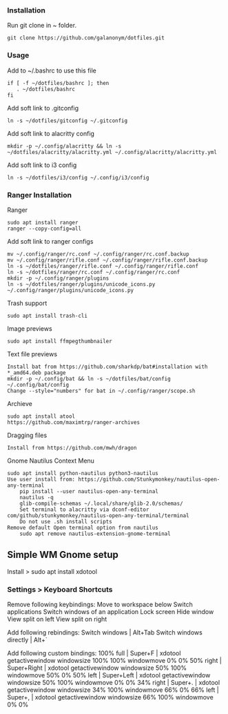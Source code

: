 ### Installation
Run git clone in ~ folder.
    
    git clone https://github.com/galanonym/dotfiles.git

### Usage
Add to ~/.bashrc to use this file

    if [ -f ~/dotfiles/bashrc ]; then
       . ~/dotfiles/bashrc
    fi

Add soft link to .gitconfig

    ln -s ~/dotfiles/gitconfig ~/.gitconfig

Add soft link to alacritty config
    
    mkdir -p ~/.config/alacritty && ln -s ~/dotfiles/alacritty/alacritty.yml ~/.config/alacritty/alacritty.yml

Add soft link to i3 config
    
    ln -s ~/dotfiles/i3/config ~/.config/i3/config

### Ranger Installation

Ranger

    sudo apt install ranger
    ranger --copy-config=all

Add soft link to ranger configs
    
    mv ~/.config/ranger/rc.conf ~/.config/ranger/rc.conf.backup
    mv ~/.config/ranger/rifle.conf ~/.config/ranger/rifle.conf.backup
    ln -s ~/dotfiles/ranger/rifle.conf ~/.config/ranger/rifle.conf
    ln -s ~/dotfiles/ranger/rc.conf ~/.config/ranger/rc.conf
    mkdir -p ~/.config/ranger/plugins
    ln -s ~/dotfiles/ranger/plugins/unicode_icons.py ~/.config/ranger/plugins/unicode_icons.py

Trash support

    sudo apt install trash-cli

Image previews

    sudo apt install ffmpegthumbnailer

Text file previews

    Install bat from https://github.com/sharkdp/bat#installation with *_amd64.deb package
    mkdir -p ~/.config/bat && ln -s ~/dotfiles/bat/config ~/.config/bat/config
    Change --style="numbers" for bat in ~/.config/ranger/scope.sh

Archieve

    sudo apt install atool
    https://github.com/maximtrp/ranger-archives

Dragging files

    Install from https://github.com/mwh/dragon

Gnome Nautilus Context Menu

    sudo apt install python-nautilus python3-nautilus
    Use user install from: https://github.com/Stunkymonkey/nautilus-open-any-terminal
        pip install --user nautilus-open-any-terminal
        nautilus -q
        glib-compile-schemas ~/.local/share/glib-2.0/schemas/
        Set terminal to alacritty via dconf-editor com/github/stunkymonkey/nautilus-open-any-terminal/terminal
        Do not use .sh install scripts
    Remove default Open terminal option from nautilus
        sudo apt remove nautilus-extension-gnome-terminal

## Simple WM Gnome setup

Install
    > sudo apt install xdotool

### Settings > Keyboard Shortcuts

Remove following keybindings: 
    Move to workspace below
    Switch applications
    Switch windows of an application
    Lock screen
    Hide window
    View split on left
    View split on right

Add following rebindings:
    Switch windows | Alt+Tab
    Switch windows directly | Alt+\`

Add following custom bindings:
    100% full | Super+F | xdotool getactivewindow windowsize 100% 100% windowmove 0% 0%
    50% right | Super+Right | xdotool getactivewindow windowsize 50% 100% windowmove 50% 0%
    50% left | Super+Left | xdotool getactivewindow windowsize 50% 100% windowmove 0% 0% 
    34% right | Super+. | xdotool getactivewindow windowsize 34% 100% windowmove 66% 0%
    66% left | Super+, | xdotool getactivewindow windowsize 66% 100% windowmove 0% 0%
